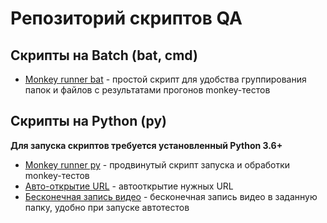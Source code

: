 # Репозиторий скриптов QA

## Скрипты на Batch (bat, cmd)
* [Monkey runner bat](./monkey_runner_bat) - простой скрипт для удобства группирования папок и файлов с результатами прогонов monkey-тестов

## Скрипты на Python (py)
**Для запуска скриптов требуется установленный Python 3.6+**
* [Monkey runner py](./monkey_runner_py) - продвинутый скрипт запуска и обработки monkey-тестов
* [Авто-открытие URL](./url_opener_py) - автооткрытие нужных URL
* [Бесконечная запись видео](./unlimited_video_recorder_py) - бесконечная запись видео в заданную папку, удобно при запуске автотестов